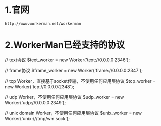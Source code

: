 # 1.官网
    http://www.workerman.net/workerman

# 2.WorkerMan已经支持的协议

  // text协议
  $text_worker = new Worker('text://0.0.0.0:2346');

  // frame协议
  $frame_worker = new Worker('frame://0.0.0.0:2347');

  // tcp Worker，直接基于socket传输，不使用任何应用层协议
  $tcp_worker = new Worker('tcp://0.0.0.0:2348');

  // udp Worker，不使用任何应用层协议
  $udp_worker = new Worker('udp://0.0.0.0:2349');

  // unix domain Worker，不使用任何应用层协议
  $unix_worker = new Worker('unix:///tmp/wm.sock');